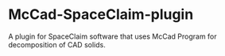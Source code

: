 # McCad-SpaceClaim-plugin
A plugin for SpaceClaim software that uses McCad Program for decomposition of CAD solids. 
